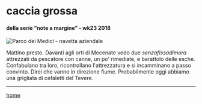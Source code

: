 # caccia grossa  

#### della serie “note a margine” - wk23 2018  
![](https://live.staticflickr.com/65535/49138556776_f9a784b1fd_z.jpg "Parco dei Medici - navetta aziendale")   

Mattino presto. Davanti agli orti di Mecenate vedo due *senzafissadimora* attrezzati da pescatore con canne, un po' rimediate, e barattolo delle esche. Confabulano tra loro, ricontrollano l'attrezzatura e si incamminano a passo convinto. Direi che vanno in direzione fiume. Probabilmente oggi abbiamo una grigliata di cefaletti del Tevere.  

---  
[home](/interarete.md)  
